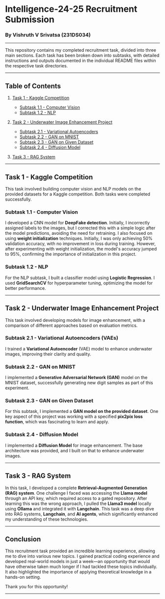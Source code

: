 # Intelligence-24-25 Recruitment Submission

### By **Vishruth V Srivatsa** (231DS034)

---

This repository contains my completed recruitment task, divided into three main sections. Each task has been broken down into subtasks, with detailed instructions and outputs documented in the individual README files within the respective task directories.

---

## Table of Contents

1. [Task 1 - Kaggle Competition](#task-1---kaggle-competition)
   - [Subtask 1.1 - Computer Vision](#subtask-11---computer-vision)
   - [Subtask 1.2 - NLP](#subtask-12---nlp)
2. [Task 2 - Underwater Image Enhancement Project](#task-2---underwater-image-enhancement-project)

   - [Subtask 2.1 - Variational Autoencoders](#subtask-21---variational-autoencoders)
   - [Subtask 2.2 - GAN on MNIST](#subtask-22---gan-on-mnist)
   - [Subtask 2.3 - GAN on Given Dataset](#subtask-23---gan-on-given-dataset)
   - [Subtask 2.4 - Diffusion Model](#subtask-24---diffusion-model)

3. [Task 3 - RAG System](#task-3---rag-system)

---

## Task 1 - Kaggle Competition

This task involved building computer vision and NLP models on the provided datasets for a Kaggle competition. Both tasks were completed successfully.

### Subtask 1.1 - Computer Vision

I developed a CNN model for **DeepFake detection**. Initially, I incorrectly assigned labels to the images, but I corrected this with a simple logic after the model predictions, avoiding the need for retraining. I also focused on using **weight initialization** techniques. Initially, I was only achieving 50% validation accuracy, with no improvement in loss during training. However, after experimenting with weight initialization, the model's accuracy jumped to 95%, confirming the importance of initialization in this project.

### Subtask 1.2 - NLP

For the NLP subtask, I built a classifier model using **Logistic Regression**. I used **GridSearchCV** for hyperparameter tuning, optimizing the model for better performance.

---

## Task 2 - Underwater Image Enhancement Project

This task involved developing models for image enhancement, with a comparison of different approaches based on evaluation metrics.

### Subtask 2.1 - Variational Autoencoders (VAEs)

I trained a **Variational Autoencoder** (VAE) model to enhance underwater images, improving their clarity and quality.

### Subtask 2.2 - GAN on MNIST

I implemented a **Generative Adversarial Network (GAN)** model on the MNIST dataset, successfully generating new digit samples as part of this experiment.

### Subtask 2.3 - GAN on Given Dataset

For this subtask, I implemented a **GAN model on the provided dataset**. One key aspect of this project was working with a specified **pix2pix loss function**, which was fascinating to learn and apply.

### Subtask 2.4 - Diffusion Model

I implemented a **Diffusion Model** for image enhancement. The base architecture was provided, and I built on that to enhance underwater images.

---

## Task 3 - RAG System

In this task, I developed a complete **Retrieval-Augmented Generation (RAG) system**. One challenge I faced was accessing the **Llama model** through an API key, which required access to a gated repository. After learning this was the wrong approach, I pulled the **Llama3 model** locally using **Ollama** and integrated it with **Langchain**. This task was a deep dive into RAG systems, **Langchain**, and **AI agents**, which significantly enhanced my understanding of these technologies.

---

## Conclusion

This recruitment task provided an incredible learning experience, allowing me to dive into various new topics. I gained practical coding experience and developed real-world models in just a week—an opportunity that would have otherwise taken much longer if I had tackled these topics individually. It also highlighted the importance of applying theoretical knowledge in a hands-on setting.

Thank you for this opportunity!

---
